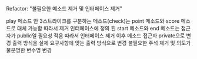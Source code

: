 Refactor: "불필요한 메소드 제거 및 인터페이스 제거"

play 메소드 안 3스트라이크를 구분하는 메소드(check)는 point 메소드와 score 메소드로 대체 가능함 따라서 제거
인터페이스에 정의 된 start 메소드와 end 메소드는 접근자가 public일 필요성 적음 따라서 인터페이스 제거 
이후 메소드 접근자 private으로 변경
출력 방식을 실제 요구사항에 맞는 출력 방식으로 변경
불필요한 주석 제거 및 의도가 불분명한 변수명 변경
